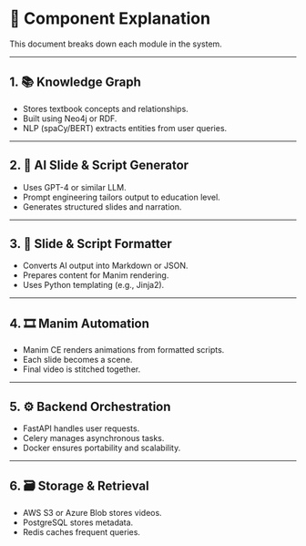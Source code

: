 # 🧩 Component Explanation

This document breaks down each module in the system.

---

## 1. 📚 Knowledge Graph

- Stores textbook concepts and relationships.
- Built using Neo4j or RDF.
- NLP (spaCy/BERT) extracts entities from user queries.

---

## 2. 🤖 AI Slide & Script Generator

- Uses GPT-4 or similar LLM.
- Prompt engineering tailors output to education level.
- Generates structured slides and narration.

---

## 3. 🧾 Slide & Script Formatter

- Converts AI output into Markdown or JSON.
- Prepares content for Manim rendering.
- Uses Python templating (e.g., Jinja2).

---

## 4. 🎞️ Manim Automation

- Manim CE renders animations from formatted scripts.
- Each slide becomes a scene.
- Final video is stitched together.

---

## 5. ⚙️ Backend Orchestration

- FastAPI handles user requests.
- Celery manages asynchronous tasks.
- Docker ensures portability and scalability.

---

## 6. 🗃️ Storage & Retrieval

- AWS S3 or Azure Blob stores videos.
- PostgreSQL stores metadata.
- Redis caches frequent queries.
